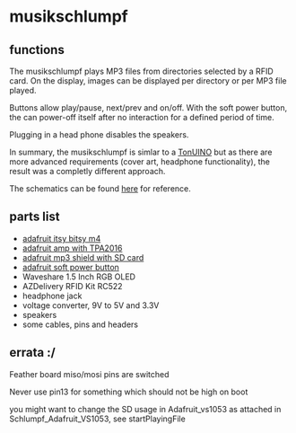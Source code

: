 # musikschlumpf

## functions

The musikschlumpf plays MP3 files from directories selected by a RFID card.
On the display, images can be displayed per directory or per MP3 file played.

Buttons allow play/pause, next/prev and on/off. With the soft power button, the can power-off itself after no interaction for a defined period of time.

Plugging in a head phone disables the speakers.

In summary, the musikschlumpf is simlar to a [TonUINO](https://www.voss.earth/tonuino/) but as there are more advanced requirements (cover art, headphone functionality), the result was a completly different approach.

The schematics can be found [here](doc/musikschlumpf_schematics.pdf) for reference.

## parts list
 * [adafruit itsy bitsy m4](https://www.adafruit.com/product/3800)
 * [adafruit amp with TPA2016](https://www.adafruit.com/product/1712)
 * [adafruit mp3 shield with SD card](https://www.adafruit.com/product/3357)
 * [adafruit soft power button](https://www.adafruit.com/product/1400)
 * Waveshare 1.5 Inch RGB OLED
 * AZDelivery RFID Kit RC522
 * headphone jack
 * voltage converter, 9V to 5V and 3.3V
 * speakers
 * some cables, pins and headers

## errata :/
Feather board miso/mosi pins are switched

Never use pin13 for something which should not be high on boot

you might want to change the SD usage in Adafruit_vs1053 as attached in Schlumpf_Adafruit_VS1053, see startPlayingFile